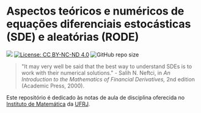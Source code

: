 # Aspectos teóricos e numéricos de equações diferenciais estocásticas (SDE) e aleatórias (RODE)

[view-book-img]: https://img.shields.io/badge/view-book-green.svg
[view-book-url]: https://rmsrosa.github.io/notas_sde


[![][view-book-img]][view-book-url] [![License: CC BY-NC-ND 4.0](https://img.shields.io/badge/License-CC&#160;BY&#8211;NC&#8211;ND&#160;4.0-orange.svg)](https://creativecommons.org/publicdomain/zero/1.0/) ![GitHub repo size](https://img.shields.io/github/repo-size/rmsrosa/notas_sde)

> "It may very well be said that
the best way to understand SDEs is to work with their numerical solutions." - Salih N. Neftci, in *An Introduction to the Mathematics of Financial Derivatives,* 2nd edition (Academic Press, 2000).

Este repositório é dedicado às notas de aula de disciplina oferecida no [Instituto de Matemática](http://www.im.ufrj.br) da [UFRJ](https://ufrj.br).
